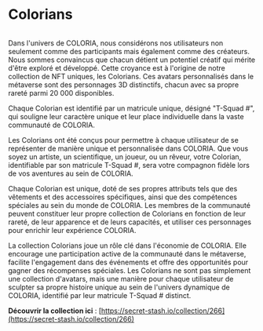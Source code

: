 # Colorians

<figure><img src="../.gitbook/assets/banner.png" alt=""><figcaption></figcaption></figure>

Dans l'univers de COLORIA, nous considérons nos utilisateurs non seulement comme des participants mais également comme des créateurs. Nous sommes convaincus que chacun détient un potentiel créatif qui mérite d'être exploré et développé. Cette croyance est à l'origine de notre collection de NFT uniques, les Colorians. Ces avatars personnalisés dans le métaverse sont des personnages 3D distinctifs, chacun avec sa propre rareté parmi 20 000 disponibles.

Chaque Colorian est identifié par un matricule unique, désigné "T-Squad #", qui souligne leur caractère unique et leur place individuelle dans la vaste communauté de COLORIA.

Les Colorians ont été conçus pour permettre à chaque utilisateur de se représenter de manière unique et personnalisée dans COLORIA. Que vous soyez un artiste, un scientifique, un joueur, ou un rêveur, votre Colorian, identifiable par son matricule T-Squad #, sera votre compagnon fidèle lors de vos aventures au sein de COLORIA.

Chaque Colorian est unique, doté de ses propres attributs tels que des vêtements et des accessoires spécifiques, ainsi que des compétences spéciales au sein du monde de COLORIA. Les membres de la communauté peuvent constituer leur propre collection de Colorians en fonction de leur rareté, de leur apparence et de leurs capacités, et utiliser ces personnages pour enrichir leur expérience COLORIA.

La collection Colorians joue un rôle clé dans l'économie de COLORIA. Elle encourage une participation active de la communauté dans le métaverse, facilite l'engagement dans des événements et offre des opportunités pour gagner des récompenses spéciales. Les Colorians ne sont pas simplement une collection d'avatars, mais une manière pour chaque utilisateur de sculpter sa propre histoire unique au sein de l'univers dynamique de COLORIA, identifié par leur matricule T-Squad # distinct.

**Découvrir la collection ici** : [https://secret-stash.io/collection/266](https://secret-stash.io/collection/266)
